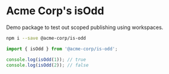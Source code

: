# Acme Corp's isOdd

Demo package to test out scoped publishing using workspaces.

```bash
npm i --save @acme-corp/is-odd
```

```typescript
import { isOdd } from '@acme-corp/is-odd';

console.log(isOdd(1)); // true
console.log(isOdd(2)); // false
```
